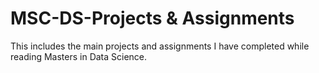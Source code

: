 # MSC-DS-Projects & Assignments

This includes the main projects and assignments I have completed while reading Masters in Data Science.
